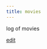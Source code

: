 ```yaml
---
title: movies
---
```


log of movies

[edit](https://github.com/yinon4/index/blob/main/src/content/blog/art/art-log/movies/index.md)

